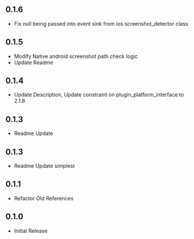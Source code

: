 ## 0.1.6
* Fix null being passed into event sink from ios screenshot_detector class

## 0.1.5
* Modify Native android screenshot path check logic
* Update Readme

## 0.1.4

* Update Description, Update constraint on plugin_platform_interface to 2.1.8

## 0.1.3

* Readme Update

## 0.1.3

* Readme Update
simplest

## 0.1.1

* Refactor Old References

## 0.1.0

* Initial Release
